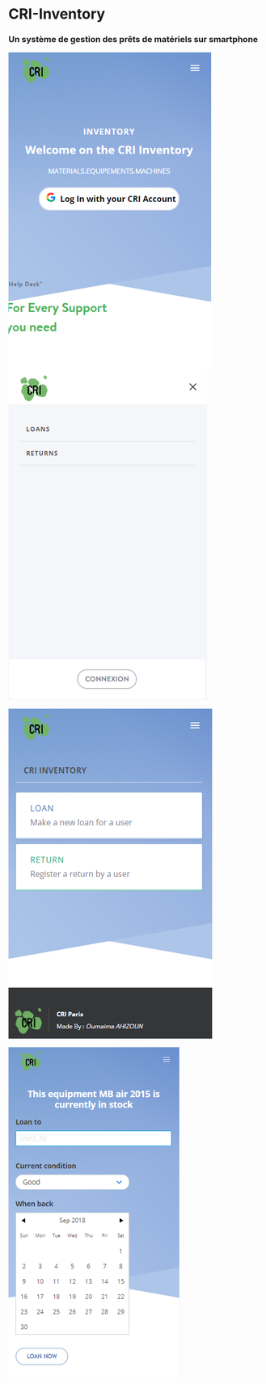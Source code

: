 # CRI-Inventory

### Un système de gestion des prêts de matériels sur smartphone

<img align="left" src="/acceuil_1.png">

![Image of Yaktocat](/acceuil_2.png)

![Image of Yaktocat](/acceuil_3.png)

![Image of Yaktocat](/acceuil_4.png)
    
